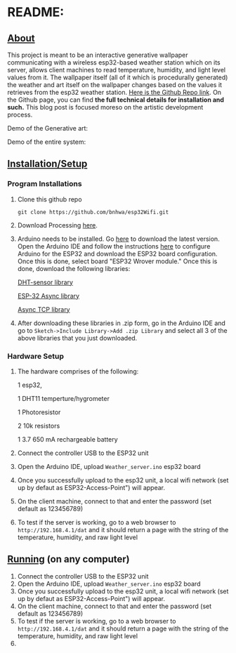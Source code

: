 # README:



## <u>About</u>

This project is meant to be an interactive generative wallpaper communicating with a wireless esp32-based weather station which on its server, allows client machines to read temperature, humidity, and light level values from it. The wallpaper itself (all of it which is procedurally generated) the weather and art itself on the wallpaper changes based on the values it retrieves from the esp32 weather station. [Here is the Github Repo link](https://github.com/bnhwa/esp32Wifi). On the Github page, you can find **the full technical details for installation and such.** This blog post is focused moreso on the artistic development process.

Demo of the Generative art:

Demo of the entire system: 



## <u>Installation/Setup</u>

### Program Installations

1. Clone this github repo

   ```
   git clone https://github.com/bnhwa/esp32Wifi.git
   ```

   

2. Download Processing [here](https://processing.org/download/).

3. Arduino needs to be installed. Go [here](https://www.arduino.cc/en/software) to download the latest version. Open the Arduino IDE and follow the instructions [here](https://randomnerdtutorials.com/getting-started-with-esp32/) to configure Arduino for the ESP32 and download the ESP32 board configuration. Once this is done, select board "ESP32 Wrover module." Once this is done, download the following libraries:

   [DHT-sensor library](https://github.com/adafruit/DHT-sensor-library/archive/master.zip)

   [ESP-32 Async library](https://github.com/me-no-dev/ESPAsyncWebServer/archive/master.zip)

   [Async TCP library](https://github.com/me-no-dev/AsyncTCP/archive/master.zip)

4. After downloading these libraries in .zip form, go in the Arduino IDE and go to `Sketch->Include Library->Add .zip Library`  and select all 3 of the above libraries that you just downloaded.


### Hardware Setup 

1. The hardware comprises of the following:

   1 esp32,

   1 DHT11 temperture/hygrometer

   1 Photoresistor

   2 10k resistors

   1 3.7 650 mA rechargeable battery

2. Connect the controller USB to the ESP32 unit

3. Open the Arduino IDE, upload `Weather_server.ino` esp32 board

4. Once you successfully upload to the esp32 unit, a local wifi network (set up by defaut as ESP32-Access-Point") will appear. 

5. On the client machine, connect to that and enter the password (set default as 123456789) 

6. To test if the server is working, go to a web browser to `http://192.168.4.1/dat` and it should return a page with the string of the temperature, humidity, and raw light level

   

## <u>Running</u> (on any computer)

1. Connect the controller USB to the ESP32 unit
2. Open the Arduino IDE, upload `Weather_server.ino` esp32 board
3. Once you successfully upload to the esp32 unit, a local wifi network (set up by defaut as ESP32-Access-Point") will appear. 
4.  On the client machine, connect to that and enter the password (set default as 123456789) 
5. To test if the server is working, go to a web browser to `http://192.168.4.1/dat` and it should return a page with the string of the temperature, humidity, and raw light level
6. 